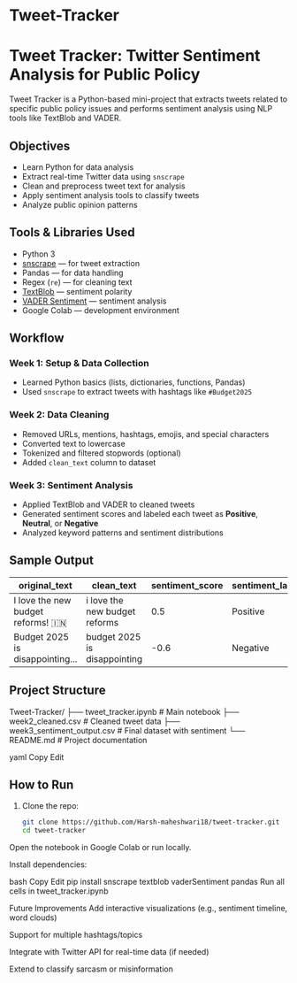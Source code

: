 # Tweet-Tracker
# Tweet Tracker: Twitter Sentiment Analysis for Public Policy


Tweet Tracker is a Python-based mini-project that extracts tweets related to specific public policy issues and performs sentiment analysis using NLP tools like TextBlob and VADER.



## Objectives

- Learn Python for data analysis
- Extract real-time Twitter data using `snscrape`
- Clean and preprocess tweet text for analysis
- Apply sentiment analysis tools to classify tweets
- Analyze public opinion patterns



##  Tools & Libraries Used

- Python 3
- [snscrape](https://github.com/JustAnotherArchivist/snscrape) — for tweet extraction
- Pandas — for data handling
- Regex (`re`) — for cleaning text
- [TextBlob](https://textblob.readthedocs.io/) — sentiment polarity
- [VADER Sentiment](https://github.com/cjhutto/vaderSentiment) — sentiment analysis
- Google Colab — development environment



## Workflow

### Week 1: Setup & Data Collection
- Learned Python basics (lists, dictionaries, functions, Pandas)
- Used `snscrape` to extract tweets with hashtags like `#Budget2025`

### Week 2: Data Cleaning
- Removed URLs, mentions, hashtags, emojis, and special characters
- Converted text to lowercase
- Tokenized and filtered stopwords (optional)
- Added `clean_text` column to dataset

### Week 3: Sentiment Analysis
- Applied TextBlob and VADER to cleaned tweets
- Generated sentiment scores and labeled each tweet as **Positive**, **Neutral**, or **Negative**
- Analyzed keyword patterns and sentiment distributions



## Sample Output

| original_text | clean_text | sentiment_score | sentiment_label |
|---------------|------------|------------------|------------------|
| I love the new budget reforms! 🇮🇳 | i love the new budget reforms | 0.5 | Positive |
| Budget 2025 is disappointing... | budget 2025 is disappointing | -0.6 | Negative |



## Project Structure
 Tweet-Tracker/
├── tweet_tracker.ipynb # Main notebook
├── week2_cleaned.csv # Cleaned tweet data
├── week3_sentiment_output.csv # Final dataset with sentiment
└── README.md # Project documentation

yaml
Copy
Edit



## How to Run

1. Clone the repo:
   ```bash
   git clone https://github.com/Harsh-maheshwari18/tweet-tracker.git
   cd tweet-tracker
Open the notebook in Google Colab or run locally.

Install dependencies:

bash
Copy
Edit
pip install snscrape textblob vaderSentiment pandas
Run all cells in tweet_tracker.ipynb

Future Improvements
Add interactive visualizations (e.g., sentiment timeline, word clouds)

Support for multiple hashtags/topics

Integrate with Twitter API for real-time data (if needed)

Extend to classify sarcasm or misinformation

